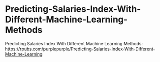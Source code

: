 # Predicting-Salaries-Index-With-Different-Machine-Learning-Methods
Predicting Salaries Index With Different Machine Learning Methods: https://rpubs.com/purplepurple/Predicting-Salaries-Index-With-Different-Machine-Learning
